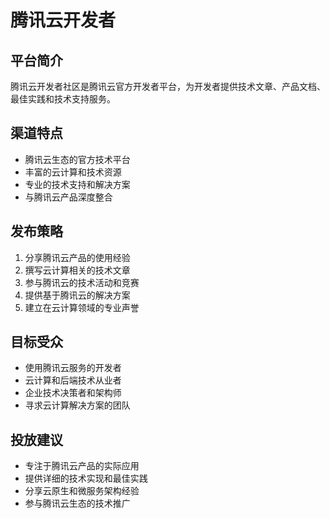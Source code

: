 # 腾讯云开发者

## 平台简介
腾讯云开发者社区是腾讯云官方开发者平台，为开发者提供技术文章、产品文档、最佳实践和技术支持服务。

## 渠道特点
- 腾讯云生态的官方技术平台
- 丰富的云计算和技术资源
- 专业的技术支持和解决方案
- 与腾讯云产品深度整合

## 发布策略
1. 分享腾讯云产品的使用经验
2. 撰写云计算相关的技术文章
3. 参与腾讯云的技术活动和竞赛
4. 提供基于腾讯云的解决方案
5. 建立在云计算领域的专业声誉

## 目标受众
- 使用腾讯云服务的开发者
- 云计算和后端技术从业者
- 企业技术决策者和架构师
- 寻求云计算解决方案的团队

## 投放建议
- 专注于腾讯云产品的实际应用
- 提供详细的技术实现和最佳实践
- 分享云原生和微服务架构经验
- 参与腾讯云生态的技术推广
